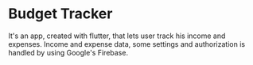 # Budget Tracker

It's an app, created with flutter, that lets user track his income and expenses. Income and expense data, some settings and authorization is handled by using Google's Firebase.
